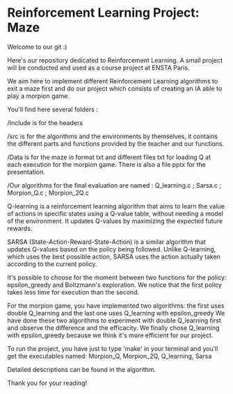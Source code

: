 # Reinforcement Learning Project: Maze 

Welcome to our git :)

Here's our repository dedicated to Reinforcement Learning. A small project will be conducted and used as a course project at ENSTA Paris.

We aim here to implement different Reinforcement Learning algorithms to exit a maze first and do our project which consists of creating an IA able to play a morpion game.

You'll find here several folders :

/Include is for the headers

/src is for the algorithms and the environments by themselves, it contains the different parts and functions provided by the teacher and our functions. 

/Data is for the maze in format txt and different files txt for loading Q at each execution for the morpion game. 
There is also a file pptx for the presentation.

/Our algorithms for the final evaluation are named : Q_learning.c ; Sarsa.c ; Morpion_Q.c ; Morpion_2Q.c

Q-learning is a reinforcement learning algorithm that aims to learn the value of actions in specific states using a Q-value table, without needing a model of the environment. It updates Q-values by maximizing the expected future rewards.

SARSA (State-Action-Reward-State-Action) is a similar algorithm that updates Q-values based on the policy being followed. Unlike Q-learning, which uses the best possible action, SARSA uses the action actually taken according to the current policy.

It's possible to choose for the moment between two functions for the policy: epsilon_greedy and  Boltzmann's exploration.
We notice that the first policy takes less time for execution than the second.

For the morpion game, you have implemented two algorithms: the first uses double Q_learning and the last one uses Q_learning with epsilon_greedy 
We have done these two algorithms to experiment with double Q_learning first and observe the difference and the efficacity.
We finally chose Q_learning with epsilon_greedy because we think it's more efficient for our project.

To run the project, you have just to type 'make' in your terminal and you'll get the executables named: Morpion_Q, Morpion_2Q, Q_learning, Sarsa

Detailed descriptions can be found in the algorithm.

Thank you for your reading!
